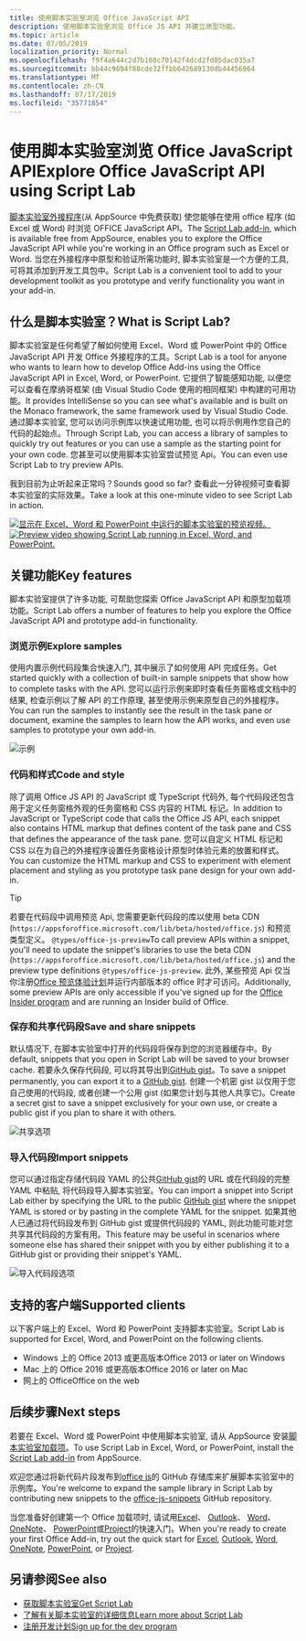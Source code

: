 ```yaml
---
title: 使用脚本实验室浏览 Office JavaScript API
description: 使用脚本实验室浏览 Office JS API 并建立原型功能。
ms.topic: article
ms.date: 07/05/2019
localization_priority: Normal
ms.openlocfilehash: f9f4a644c2d7b188c70142f4dcd2fd85dac035a7
ms.sourcegitcommit: bb44c9694f88cde32ffbb642689130db44456964
ms.translationtype: MT
ms.contentlocale: zh-CN
ms.lasthandoff: 07/17/2019
ms.locfileid: "35771854"
---
```

# <a name="explore-office-javascript-api-using-script-lab"></a><span data-ttu-id="bb8d9-103">使用脚本实验室浏览 Office JavaScript API</span><span class="sxs-lookup"><span data-stu-id="bb8d9-103">Explore Office JavaScript API using Script Lab</span></span>

<span data-ttu-id="bb8d9-104">[脚本实验室外接程序](https://appsource.microsoft.com/product/office/WA104380862)(从 AppSource 中免费获取) 使您能够在使用 office 程序 (如 Excel 或 Word) 时浏览 OFFICE JavaScript API。</span><span class="sxs-lookup"><span data-stu-id="bb8d9-104">The [Script Lab add-in](https://appsource.microsoft.com/product/office/WA104380862), which is available free from AppSource, enables you to explore the Office JavaScript API while you're working in an Office program such as Excel or Word.</span></span> <span data-ttu-id="bb8d9-105">当您在外接程序中原型和验证所需功能时, 脚本实验室是一个方便的工具, 可将其添加到开发工具包中。</span><span class="sxs-lookup"><span data-stu-id="bb8d9-105">Script Lab is a convenient tool to add to your development toolkit as you prototype and verify functionality you want in your add-in.</span></span>

## <a name="what-is-script-lab"></a><span data-ttu-id="bb8d9-106">什么是脚本实验室？</span><span class="sxs-lookup"><span data-stu-id="bb8d9-106">What is Script Lab?</span></span>

<span data-ttu-id="bb8d9-107">脚本实验室是任何希望了解如何使用 Excel、Word 或 PowerPoint 中的 Office JavaScript API 开发 Office 外接程序的工具。</span><span class="sxs-lookup"><span data-stu-id="bb8d9-107">Script Lab is a tool for anyone who wants to learn how to develop Office Add-ins using the Office JavaScript API in Excel, Word, or PowerPoint.</span></span> <span data-ttu-id="bb8d9-108">它提供了智能感知功能, 以便您可以查看在摩纳哥框架 (由 Visual Studio Code 使用的相同框架) 中构建的可用功能。</span><span class="sxs-lookup"><span data-stu-id="bb8d9-108">It provides IntelliSense so you can see what's available and is built on the Monaco framework, the same framework used by Visual Studio Code.</span></span> <span data-ttu-id="bb8d9-109">通过脚本实验室, 您可以访问示例库以快速试用功能, 也可以将示例用作您自己的代码的起始点。</span><span class="sxs-lookup"><span data-stu-id="bb8d9-109">Through Script Lab, you can access a library of samples to quickly try out features or you can use a sample as the starting point for your own code.</span></span> <span data-ttu-id="bb8d9-110">您甚至可以使用脚本实验室尝试预览 Api。</span><span class="sxs-lookup"><span data-stu-id="bb8d9-110">You can even use Script Lab to try preview APIs.</span></span>

<span data-ttu-id="bb8d9-111">我到目前为止听起来正常吗？</span><span class="sxs-lookup"><span data-stu-id="bb8d9-111">Sounds good so far?</span></span> <span data-ttu-id="bb8d9-112">查看此一分钟视频可查看脚本实验室的实际效果。</span><span class="sxs-lookup"><span data-stu-id="bb8d9-112">Take a look at this one-minute video to see Script Lab in action.</span></span>

<span data-ttu-id="bb8d9-113">[![显示在 Excel、Word 和 PowerPoint 中运行的脚本实验室的预览视频。](../images/screenshot-wide-youtube.png '脚本实验室预览视频')](https://aka.ms/scriptlabvideo)</span><span class="sxs-lookup"><span data-stu-id="bb8d9-113">[![Preview video showing Script Lab running in Excel, Word, and PowerPoint.](../images/screenshot-wide-youtube.png 'Script Lab preview video')](https://aka.ms/scriptlabvideo)</span></span>

## <a name="key-features"></a><span data-ttu-id="bb8d9-114">关键功能</span><span class="sxs-lookup"><span data-stu-id="bb8d9-114">Key features</span></span>

<span data-ttu-id="bb8d9-115">脚本实验室提供了许多功能, 可帮助您探索 Office JavaScript API 和原型加载项功能。</span><span class="sxs-lookup"><span data-stu-id="bb8d9-115">Script Lab offers a number of features to help you explore the Office JavaScript API and prototype add-in functionality.</span></span>

### <a name="explore-samples"></a><span data-ttu-id="bb8d9-116">浏览示例</span><span class="sxs-lookup"><span data-stu-id="bb8d9-116">Explore samples</span></span>

<span data-ttu-id="bb8d9-117">使用内置示例代码段集合快速入门, 其中展示了如何使用 API 完成任务。</span><span class="sxs-lookup"><span data-stu-id="bb8d9-117">Get started quickly with a collection of built-in sample snippets that show how to complete tasks with the API.</span></span> <span data-ttu-id="bb8d9-118">您可以运行示例来即时查看任务窗格或文档中的结果, 检查示例以了解 API 的工作原理, 甚至使用示例来原型自己的外接程序。</span><span class="sxs-lookup"><span data-stu-id="bb8d9-118">You can run the samples to instantly see the result in the task pane or document, examine the samples to learn how the API works, and even use samples to prototype your own add-in.</span></span>

![示例](../images/script-lab-samples.jpg)

### <a name="code-and-style"></a><span data-ttu-id="bb8d9-120">代码和样式</span><span class="sxs-lookup"><span data-stu-id="bb8d9-120">Code and style</span></span>

<span data-ttu-id="bb8d9-121">除了调用 Office JS API 的 JavaScript 或 TypeScript 代码外, 每个代码段还包含用于定义任务窗格外观的任务窗格和 CSS 内容的 HTML 标记。</span><span class="sxs-lookup"><span data-stu-id="bb8d9-121">In addition to JavaScript or TypeScript code that calls the Office JS API, each snippet also contains HTML markup that defines content of the task pane and CSS that defines the appearance of the task pane.</span></span> <span data-ttu-id="bb8d9-122">您可以自定义 HTML 标记和 CSS 以在为自己的外接程序设置任务窗格设计原型时体验元素的放置和样式。</span><span class="sxs-lookup"><span data-stu-id="bb8d9-122">You can customize the HTML markup and CSS to experiment with element placement and styling as you prototype task pane design for your own add-in.</span></span>

> [!TIP]
> <span data-ttu-id="bb8d9-123">若要在代码段中调用预览 Api, 您需要更新代码段的库以使用 beta CDN (`https://appsforoffice.microsoft.com/lib/beta/hosted/office.js`) 和预览类型定义。 `@types/office-js-preview`</span><span class="sxs-lookup"><span data-stu-id="bb8d9-123">To call preview APIs within a snippet, you'll need to update the snippet's libraries to use the beta CDN (`https://appsforoffice.microsoft.com/lib/beta/hosted/office.js`) and the preview type definitions `@types/office-js-preview`.</span></span> <span data-ttu-id="bb8d9-124">此外, 某些预览 Api 仅当你注册[Office 预览体验计划](https://products.office.com/office-insider)并运行内部版本的 office 时才可访问。</span><span class="sxs-lookup"><span data-stu-id="bb8d9-124">Additionally, some preview APIs are only accessible if you've signed up for the [Office Insider program](https://products.office.com/office-insider) and are running an Insider build of Office.</span></span>

### <a name="save-and-share-snippets"></a><span data-ttu-id="bb8d9-125">保存和共享代码段</span><span class="sxs-lookup"><span data-stu-id="bb8d9-125">Save and share snippets</span></span>

<span data-ttu-id="bb8d9-126">默认情况下, 在脚本实验室中打开的代码段将保存到您的浏览器缓存中。</span><span class="sxs-lookup"><span data-stu-id="bb8d9-126">By default, snippets that you open in Script Lab will be saved to your browser cache.</span></span> <span data-ttu-id="bb8d9-127">若要永久保存代码段, 可以将其导出到[GitHub gist](https://gist.github.com)。</span><span class="sxs-lookup"><span data-stu-id="bb8d9-127">To save a snippet permanently, you can export it to a [GitHub gist](https://gist.github.com).</span></span> <span data-ttu-id="bb8d9-128">创建一个机密 gist 以仅用于您自己使用的代码段, 或者创建一个公用 gist (如果您计划与其他人共享它)。</span><span class="sxs-lookup"><span data-stu-id="bb8d9-128">Create a secret gist to save a snippet exclusively for your own use, or create a public gist if you plan to share it with others.</span></span>

![共享选项](../images/script-lab-share.jpg)

### <a name="import-snippets"></a><span data-ttu-id="bb8d9-130">导入代码段</span><span class="sxs-lookup"><span data-stu-id="bb8d9-130">Import snippets</span></span>

<span data-ttu-id="bb8d9-131">您可以通过指定存储代码段 YAML 的公共[GitHub gist](https://gist.github.com)的 URL 或在代码段的完整 YAML 中粘贴, 将代码段导入脚本实验室。</span><span class="sxs-lookup"><span data-stu-id="bb8d9-131">You can import a snippet into Script Lab either by specifying the URL to the public [GitHub gist](https://gist.github.com) where the snippet YAML is stored or by pasting in the complete YAML for the snippet.</span></span> <span data-ttu-id="bb8d9-132">如果其他人已通过将代码段发布到 GitHub gist 或提供代码段的 YAML, 则此功能可能对您共享其代码段的方案有用。</span><span class="sxs-lookup"><span data-stu-id="bb8d9-132">This feature may be useful in scenarios where someone else has shared their snippet with you by either publishing it to a GitHub gist or providing their snippet's YAML.</span></span>

![导入代码段选项](../images/script-lab-import-snippet.jpg)

## <a name="supported-clients"></a><span data-ttu-id="bb8d9-134">支持的客户端</span><span class="sxs-lookup"><span data-stu-id="bb8d9-134">Supported clients</span></span>

<span data-ttu-id="bb8d9-135">以下客户端上的 Excel、Word 和 PowerPoint 支持脚本实验室。</span><span class="sxs-lookup"><span data-stu-id="bb8d9-135">Script Lab is supported for Excel, Word, and PowerPoint on the following clients.</span></span>

- <span data-ttu-id="bb8d9-136">Windows 上的 Office 2013 或更高版本</span><span class="sxs-lookup"><span data-stu-id="bb8d9-136">Office 2013 or later on Windows</span></span>
- <span data-ttu-id="bb8d9-137">Mac 上的 Office 2016 或更高版本</span><span class="sxs-lookup"><span data-stu-id="bb8d9-137">Office 2016 or later on Mac</span></span>
- <span data-ttu-id="bb8d9-138">网上的 Office</span><span class="sxs-lookup"><span data-stu-id="bb8d9-138">Office on the web</span></span>

## <a name="next-steps"></a><span data-ttu-id="bb8d9-139">后续步骤</span><span class="sxs-lookup"><span data-stu-id="bb8d9-139">Next steps</span></span>

<span data-ttu-id="bb8d9-140">若要在 Excel、Word 或 PowerPoint 中使用脚本实验室, 请从 AppSource 安装[脚本实验室加载项](https://appsource.microsoft.com/product/office/WA104380862)。</span><span class="sxs-lookup"><span data-stu-id="bb8d9-140">To use Script Lab in Excel, Word, or PowerPoint, install the [Script Lab add-in](https://appsource.microsoft.com/product/office/WA104380862) from AppSource.</span></span> 

<span data-ttu-id="bb8d9-141">欢迎您通过将新代码片段发布到[office js](https://github.com/OfficeDev/office-js-snippets#office-js-snippets)的 GitHub 存储库来扩展脚本实验室中的示例库。</span><span class="sxs-lookup"><span data-stu-id="bb8d9-141">You're welcome to expand the sample library in Script Lab by contributing new snippets to the [office-js-snippets](https://github.com/OfficeDev/office-js-snippets#office-js-snippets) GitHub repository.</span></span>

<span data-ttu-id="bb8d9-142">当您准备好创建第一个 Office 加载项时, 请试用[Excel](../quickstarts/excel-quickstart-jquery.md)、 [Outlook](/outlook/add-ins/quick-start?context=office/dev/add-ins/context)、 [Word](../quickstarts/word-quickstart.md)、 [OneNote](../quickstarts/onenote-quickstart.md)、 [PowerPoint](../quickstarts/powerpoint-quickstart.md)或[Project](../quickstarts/project-quickstart.md)的快速入门。</span><span class="sxs-lookup"><span data-stu-id="bb8d9-142">When you're ready to create your first Office Add-in, try out the quick start for [Excel](../quickstarts/excel-quickstart-jquery.md), [Outlook](/outlook/add-ins/quick-start?context=office/dev/add-ins/context), [Word](../quickstarts/word-quickstart.md), [OneNote](../quickstarts/onenote-quickstart.md), [PowerPoint](../quickstarts/powerpoint-quickstart.md), or [Project](../quickstarts/project-quickstart.md).</span></span>

## <a name="see-also"></a><span data-ttu-id="bb8d9-143">另请参阅</span><span class="sxs-lookup"><span data-stu-id="bb8d9-143">See also</span></span>

- [<span data-ttu-id="bb8d9-144">获取脚本实验室</span><span class="sxs-lookup"><span data-stu-id="bb8d9-144">Get Script Lab</span></span>](https://appsource.microsoft.com/product/office/WA104380862)
- [<span data-ttu-id="bb8d9-145">了解有关脚本实验室的详细信息</span><span class="sxs-lookup"><span data-stu-id="bb8d9-145">Learn more about Script Lab</span></span>](https://github.com/OfficeDev/script-lab#script-lab-a-microsoft-garage-project)
- [<span data-ttu-id="bb8d9-146">注册开发计划</span><span class="sxs-lookup"><span data-stu-id="bb8d9-146">Sign up for the dev program</span></span>](https://developer.microsoft.com/office/dev-program)
